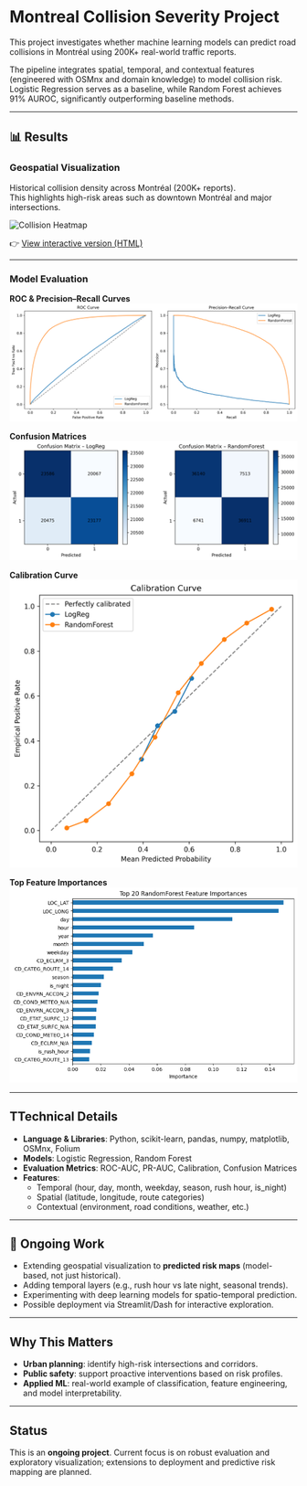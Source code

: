 # Montreal Collision Severity Project
This project investigates whether machine learning models can predict road collisions in Montréal using 200K+ real-world traffic reports.

The pipeline integrates spatial, temporal, and contextual features (engineered with OSMnx and domain knowledge) to model collision risk. Logistic Regression serves as a baseline, while Random Forest achieves 91% AUROC, significantly outperforming baseline methods.


---

## 📊 Results

### Geospatial Visualization
Historical collision density across Montréal (200K+ reports).  
This highlights high-risk areas such as downtown Montréal and major intersections.  

![Collision Heatmap](reports/figures/collision_heatmap.png)  

👉 [View interactive version (HTML)](reports/figures/collision_heatmap.html)

---

### Model Evaluation

**ROC & Precision–Recall Curves**  
![ROC & PR](reports/figures/roc_pr_curves.png)

**Confusion Matrices**  
![Confusion Matrices](reports/figures/confusion_matrices.png)

**Calibration Curve**  
![Calibration Curve](reports/figures/calibration_curve.png)

**Top Feature Importances**  
![Feature Importances](reports/figures/feature_importances.png)

---

## TTechnical Details
- **Language & Libraries**: Python, scikit-learn, pandas, numpy, matplotlib, OSMnx, Folium  
- **Models**: Logistic Regression, Random Forest  
- **Evaluation Metrics**: ROC-AUC, PR-AUC, Calibration, Confusion Matrices  
- **Features**:  
  - Temporal (hour, day, month, weekday, season, rush hour, is_night)  
  - Spatial (latitude, longitude, route categories)  
  - Contextual (environment, road conditions, weather, etc.)  

---

## 🚧 Ongoing Work
- Extending geospatial visualization to **predicted risk maps** (model-based, not just historical).  
- Adding temporal layers (e.g., rush hour vs late night, seasonal trends).  
- Experimenting with deep learning models for spatio-temporal prediction.  
- Possible deployment via Streamlit/Dash for interactive exploration.  

---

##  Why This Matters
- **Urban planning**: identify high-risk intersections and corridors.  
- **Public safety**: support proactive interventions based on risk profiles.  
- **Applied ML**: real-world example of classification, feature engineering, and model interpretability.  

---

##  Status
This is an **ongoing project**. Current focus is on robust evaluation and exploratory visualization; extensions to deployment and predictive risk mapping are planned.  

